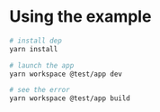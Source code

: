 # Using the example

```sh
# install dep
yarn install

# launch the app
yarn workspace @test/app dev

# see the error
yarn workspace @test/app build
```
